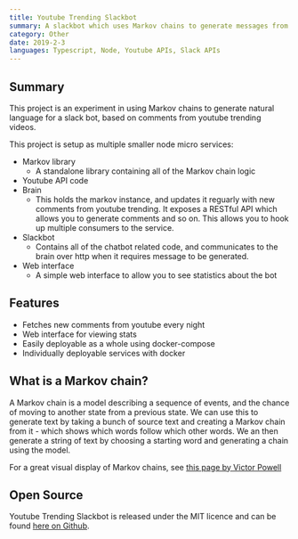 ```yaml
---
title: Youtube Trending Slackbot
summary: A slackbot which uses Markov chains to generate messages from comments on youtube trending videos
category: Other
date: 2019-2-3
languages: Typescript, Node, Youtube APIs, Slack APIs
---
```


## Summary

This project is an experiment in using Markov chains to generate natural language for a slack bot, based on comments from youtube trending videos.

This project is setup as multiple smaller node micro services:

- Markov library
  - A standalone library containing all of the Markov chain logic
- Youtube API code
- Brain
  - This holds the markov instance, and updates it reguarly with new comments from youtube trending. It exposes a RESTful API which allows you to generate comments and so on. This allows you to hook up multiple consumers to the service.
- Slackbot
  - Contains all of the chatbot related code, and communicates to the brain over http when it requires message to be generated.
- Web interface
  - A simple web interface to allow you to see statistics about the bot

## Features

- Fetches new comments from youtube every night
- Web interface for viewing stats
- Easily deployable as a whole using docker-compose
- Individually deployable services with docker

## What is a Markov chain?

A Markov chain is a model describing a sequence of events, and the chance of moving to another state from a previous state. We can use this to generate text by taking a bunch of source text and creating a Markov chain from it - which shows which words follow which other words. We an then generate a string of text by choosing a starting word and generating a chain using the model.

For a great visual display of Markov chains, see [this page by Victor Powell](https://setosa.io/ev/markov-chains/)

## Open Source

Youtube Trending Slackbot is released under the MIT licence and can be found [here on Github](https://github.com/Weetbix/youtube-trending-bot).
